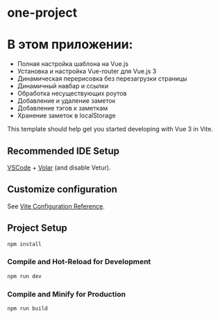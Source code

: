 # one-project

<h1>В этом приложении:</h1>
    <ul>
      <li>Полная настройка шаблона на Vue.js</li>
      <li>Установка и настройка Vue-router для Vue.js 3</li>
      <li>Динамическая перерисовка без перезагрузки страницы</li>
      <li>Динамичный навбар и ссылки</li>
      <li>Обработка несуществующих роутов</li>
      <li>Добавление и удаление заметок</li>
      <li>Добавление тэгов к заметкам</li>
      <li>Хранение заметок в localStorage</li>
    </ul>

This template should help get you started developing with Vue 3 in Vite.

## Recommended IDE Setup

[VSCode](https://code.visualstudio.com/) + [Volar](https://marketplace.visualstudio.com/items?itemName=Vue.volar) (and disable Vetur).

## Customize configuration

See [Vite Configuration Reference](https://vitejs.dev/config/).

## Project Setup

```sh
npm install
```

### Compile and Hot-Reload for Development

```sh
npm run dev
```

### Compile and Minify for Production

```sh
npm run build
```
